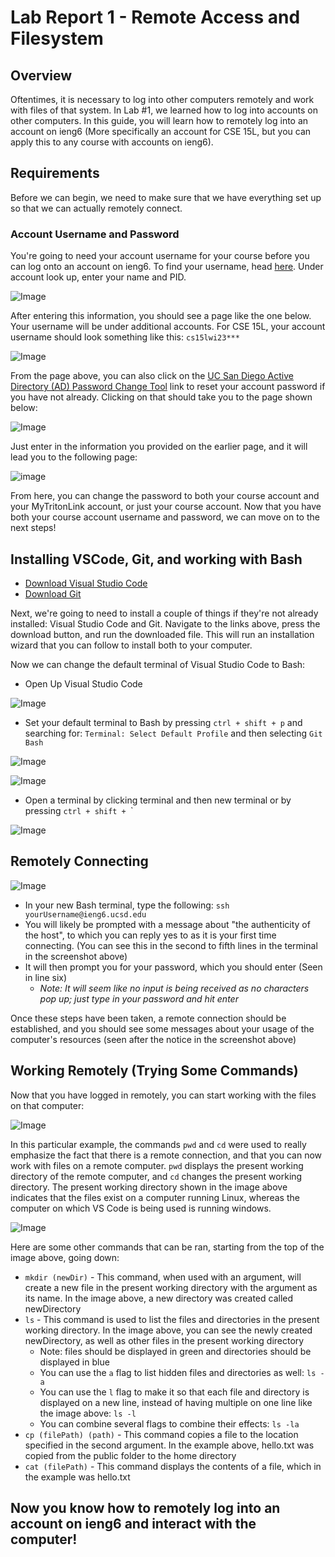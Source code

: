 # Lab Report 1 - Remote Access and Filesystem

## Overview

Oftentimes, it is necessary to log into other computers remotely and work with files of that system. In Lab #1, we learned how to log into accounts on other computers. In this guide, you will learn how to remotely log into an account on ieng6 (More specifically an account for CSE 15L, but you can apply this to any course with accounts on ieng6). 

## Requirements

Before we can begin, we need to make sure that we have everything set up so that we can actually remotely connect.

### Account Username and Password

You're going to need your account username for your course before you can log onto an account on ieng6.
To find your username, head [here](https://sdacs.ucsd.edu/~icc/index.php). Under account look up, enter your name
and PID.

![Image](./labReport1Images/accountLookup.png)

After entering this information, you should see a page like the one below. Your username will be under additional accounts. For CSE 15L, your 
account username should look something like this:
`cs15lwi23***` 

![Image](./labReport1Images/passwordChange.png)

From the page above, you can also click on the [UC San Diego Active Directory (AD) Password Change Tool](https://sdacs.ucsd.edu/~icc/password.php) link to reset your account password if you have not already. Clicking on that should take you to the page shown below:

![Image](./labReport1Images/passwordLoginPrompt.png)

Just enter in the information you provided on the earlier page, and it will lead you to the following page:

![image](./labReport1Images/passwordFinal.png)

From here, you can change the password to both your course account and your MyTritonLink account, or just your course account. Now that you have both your course account username and password, we can move on to the next steps!

## Installing VSCode, Git, and working with Bash

- [Download Visual Studio Code](https://code.visualstudio.com/)
- [Download Git](https://gitforwindows.org/)

Next, we're going to need to install a couple of things if they're not already installed: Visual Studio Code and Git.
Navigate to the links above, press the download button, and run the downloaded file. This will run an installation wizard
that you can follow to install both to your computer. 

Now we can change the default terminal of Visual Studio Code to Bash:

- Open Up Visual Studio Code

![Image](./labReport1Images/vscOpen.png)

- Set your default terminal to Bash by pressing `ctrl + shift + p` and searching for: `Terminal: Select Default Profile` and then selecting `Git Bash`

![Image](./labReport1Images/selectDefault.png)

![Image](./labReport1Images/gitBash.png)

- Open a terminal by clicking terminal and then new terminal or by pressing `ctrl + shift + `\`

![Image](./labReport1Images/newTerminal.png)

## Remotely Connecting

![Image](./labReport1Images/remoteConnection.png)

- In your new Bash terminal, type the following: `ssh yourUsername@ieng6.ucsd.edu`
- You will likely be prompted with a message about "the authenticity of the host", to which you can reply yes to as it is your first time connecting. (You can see this in the second to fifth lines in the terminal in the screenshot above)
- It will then prompt you for your password, which you should enter (Seen in line six) 
    - *Note: It will seem like no input is being received as no characters pop up; just type in your password and hit enter*

Once these steps have been taken, a remote connection should be established, and you should see some messages about your usage of the computer's resources (seen after the notice in the screenshot above)

## Working Remotely (Trying Some Commands)

Now that you have logged in remotely, you can start working with the files on that computer:

![Image](./labReport1Images/command.png)

In this particular example, the commands ```pwd``` and ```cd``` were used to really emphasize the fact that there is a remote connection, and that you can now work with files on a remote computer. ```pwd``` displays the present working directory of the remote computer, and ```cd``` changes the present working directory. The present working directory shown in the image above indicates that the files exist on a computer running Linux, whereas the computer on which VS Code is being used is running windows.

![Image](./labReport1Images/moreCommands.png)

Here are some other commands that can be ran, starting from the top of the image above, going down:

- ```mkdir (newDir)``` - This command, when used with an argument, will create a new file in the present working directory with the argument as its name. In the image above, a new directory was created called newDirectory
- ```ls``` - This command is used to list the files and directories in the present working directory. In the image above, you can see the newly created newDirectory, as well as other files in the present working directory
    - Note: files should be displayed in green and directories should be displayed in blue
    - You can use the ```a``` flag to list hidden files and directories as well: ```ls -a```
    - You can use the ```l``` flag to make it so that each file and directory is displayed on a new line, instead of having multiple on one line like the image above: ```ls -l```
    - You can combine several flags to combine their effects: ```ls -la```
- ```cp (filePath) (path)``` - This command copies a file to the location specified in the second argument. In the example above, hello.txt was copied from the public folder to the home directory
- ```cat (filePath)``` - This command displays the contents of a file, which in the example was hello.txt

## Now you know how to remotely log into an account on ieng6 and interact with the computer!
